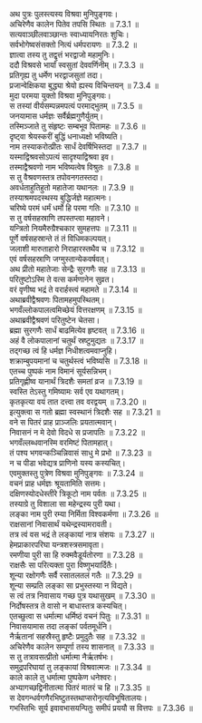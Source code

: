 

  
अथ पुत्रः पुलस्त्यस्य विश्रवा मुनिपुङ्गवः।  
अचिरेणैव कालेन पितेव तपसि स्थितः ॥ 7.3.1 ॥   
सत्यवाञ्छीलवाञ्छान्तः स्वाध्यायनिरतः शुचिः।  
सर्वभोगेष्वसंसक्तो नित्यं धर्मपरायणः ॥ 7.3.2 ॥   
ज्ञात्वा तस्य तु तद्वृत्तं भरद्वाजो महामुनिः।  
ददौ विश्रवसे भार्यां स्वसुतां देववर्णिनीम् ॥ 7.3.3 ॥   
प्रतिगृह्य तु धर्मेण भरद्वाजसुतां तदा।  
प्रजान्वेक्षिकया बुद्ध्या श्रेयो ह्यस्य विचिन्तयन् ॥ 7.3.4 ॥   
मुदा परमया युक्तो विश्रवा मुनिपुङ्गवः।  
स तस्यां वीर्यसम्पन्नमपत्यं परमाद्भुतम् ॥ 7.3.5 ॥   
जनयामास धर्मज्ञः सर्वैर्ब्रह्मगुणैर्युतम्।  
तस्मिञ्जाते तु संहृष्टः सम्बभूव पितामहः ॥ 7.3.6 ॥   
दृष्ट्वा श्रेयस्करीं बुद्धिं धनाध्यक्षो भविष्यति।  
नाम तस्याकरोत्प्रीतः सार्धं देवर्षिभिस्तदा ॥ 7.3.7 ॥   
यस्माद्विश्रवसोऽपत्यं सादृश्याद्विश्रवा इव।  
तस्माद्वैश्रवणो नाम भविष्यत्वेष विश्रुतः ॥ 7.3.8 ॥   
स तु वैश्रवणस्तत्र तपोवनगतस्तदा।  
अवर्धताहुतिहुतो महातेजा यथानलः ॥ 7.3.9 ॥   
तस्याश्रमपदस्थस्य बुद्धिर्जज्ञे महात्मनः।  
चरिष्ये परमं धर्मं धर्मो हि परमा गतिः ॥ 7.3.10 ॥   
स तु वर्षसहस्राणि तपस्तप्त्वा महावने।  
यन्त्रितो नियमैरुग्रैश्चकार सुमहत्तपः ॥ 7.3.11 ॥   
पूर्णे वर्षसहस्रान्ते तं तं विधिमकल्पयत्।  
जलाशी मारुताहारो निराहारस्तथैव च ॥ 7.3.12 ॥   
एवं वर्षसहस्राणि जग्मुस्तान्येकवर्षवत्।  
अथ प्रीतो महातेजाः सेन्द्रैः सुरगणैः सह ॥ 7.3.13 ॥   
परितुष्टोऽस्मि ते वत्स कर्मणानेन सुव्रत।  
वरं वृणीष्व भद्रं ते वरार्हस्त्वं महामते ॥ 7.3.14 ॥   
अथाब्रवीद्वैश्रवणः पितामहमुपस्थितम्।  
भगवँल्लोकपालत्वमिच्छेयं वित्तरक्षणम् ॥ 7.3.15 ॥   
अथाब्रवीद्वैश्रवणं परितुष्टेन चेतसा।  
ब्रह्मा सुरगणैः सार्धं बाढमित्येव हृष्टवत् ॥ 7.3.16 ॥   
अहं वै लोकपालानां चतुर्थं स्रष्टुमुद्यतः ॥ 7.3.17 ॥   
तद्गच्छ त्वं हि धर्मज्ञ निधीशत्वमवाप्नुहि।  
शक्राम्बुपयमानां च चतुर्थस्त्वं भविष्यसि ॥ 7.3.18 ॥   
एतच्च पुष्पकं नाम विमानं सूर्यसन्निभम्।  
प्रतिगृह्णीष्व यानार्थं त्रिदशैः समतां व्रज ॥ 7.3.19 ॥   
स्वस्ति तेऽस्तु गमिष्यामः सर्व एव यथागतम्।  
कृतकृत्या वयं तात दत्त्वा तव वरद्वयम् ॥ 7.3.20 ॥   
इत्युक्त्वा स गतो ब्रह्मा स्वस्थानं त्रिदशैः सह ॥ 7.3.21 ॥   
वने स पितरं प्राह प्राञ्जलिः प्रयतात्मवान्।  
निवासनं न मे देवो विदधे स प्रजापतिः ॥ 7.3.22 ॥   
भगवँल्लब्धवानस्मि वरमिष्टं पितामहात्।  
तं पश्य भगवन्कञ्चिन्निवासं साधु मे प्रभो ॥ 7.3.23 ॥   
न च पीडा भवेद्यत्र प्राणिनो यस्य कस्यचित्।  
एवमुक्तस्तु पुत्रेण विश्रवा मुनिपुङ्गवः ॥ 7.3.24 ॥   
वचनं प्राह धर्मज्ञः श्रूयतामिति सत्तमः।  
दक्षिणस्योदधेस्तीरे त्रिकूटो नाम पर्वतः ॥ 7.3.25 ॥   
तस्याग्रे तु विशाला सा महेन्द्रस्य पुरी यथा।  
लङ्का नाम पुरी रम्या निर्मिता विश्वकर्मणा ॥ 7.3.26 ॥   
राक्षसानां निवासार्थं यथेन्द्रस्यामरावती।  
तत्र त्वं वस भद्रं ते लङ्कायां नात्र संशयः ॥ 7.3.27 ॥   
हेमप्राकारपरिघा यन्त्रशस्त्रसमावृता।  
रमणीया पुरी सा हि रुक्मवैडूर्यतोरणा ॥ 7.3.28 ॥   
राक्षसैः सा परित्यक्ता पुरा विष्णुभयार्दितैः।  
शून्या रक्षोगणैः सर्वै रसातलतलं गतैः ॥ 7.3.29 ॥   
शून्या सम्प्रति लङ्का सा प्रभुस्तस्या न विद्यते।  
स त्वं तत्र निवासाय गच्छ पुत्र यथासुखम् ॥ 7.3.30 ॥   
निर्दोषस्तत्र ते वासो न बाधास्तत्र कस्यचित्।  
एतच्छुत्वा स धर्मात्मा धर्मिष्ठं वचनं पितुः ॥ 7.3.31 ॥   
निवासयामास तदा लङ्कां पर्वतमूर्धनि।  
नैर्ऋतानां सहस्रैस्तु हृष्टैः प्रमुदुतैः सह ॥ 7.3.32 ॥   
अचिरेणैव कालेन सम्पूर्णा तस्य शासनात् ॥ 7.3.33 ॥   
स तु तत्रावसत्प्रीतो धर्मात्मा नैर्ऋतर्षभः।  
समुद्रपरिघायां तु लङ्कायां विश्रवात्मजः ॥ 7.3.34 ॥   
काले काले तु धर्मात्मा पुष्पकेण धनेश्वरः।  
अभ्यागच्छद्विनीतात्मा पितरं मातरं च हि ॥ 7.3.35 ॥   
स देवगन्धर्वगणैरभिष्टुतस्तथाप्सरोनृत्यविभूषितालयः।  
गभस्तिभिः सूर्य इवावभासयन्पितुः समीपं प्रययौ स वित्तपः ॥ 7.3.36 ॥   

